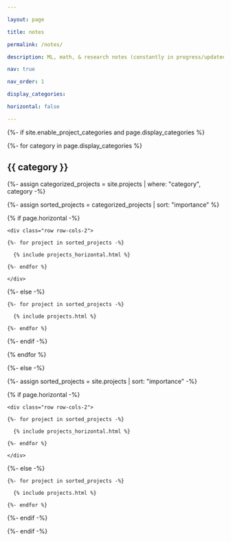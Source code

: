 ```yaml
---

layout: page

title: notes

permalink: /notes/

description: ML, math, & research notes (constantly in progress/updated)

nav: true

nav_order: 1

display_categories: 

horizontal: false

---
```


<!-- pages/projects.md -->

<div class="projects">

{%- if site.enable_project_categories and page.display_categories %}

  <!-- Display categorized projects -->

  {%- for category in page.display_categories %}

  <h2 class="category">{{ category }}</h2>

  {%- assign categorized_projects = site.projects | where: "category", category -%}

  {%- assign sorted_projects = categorized_projects | sort: "importance" %}

  <!-- Generate cards for each project -->

  {% if page.horizontal -%}

  <div class="container">

    <div class="row row-cols-2">

    {%- for project in sorted_projects -%}

      {% include projects_horizontal.html %}

    {%- endfor %}

    </div>

  </div>

  {%- else -%}

  <div class="grid">

    {%- for project in sorted_projects -%}

      {% include projects.html %}

    {%- endfor %}

  </div>

  {%- endif -%}

  {% endfor %}


{%- else -%}

<!-- Display projects without categories -->

  {%- assign sorted_projects = site.projects | sort: "importance" -%}

  <!-- Generate cards for each project -->

  {% if page.horizontal -%}

  <div class="container">

    <div class="row row-cols-2">

    {%- for project in sorted_projects -%}

      {% include projects_horizontal.html %}

    {%- endfor %}

    </div>

  </div>

  {%- else -%}

  <div class="grid">

    {%- for project in sorted_projects -%}

      {% include projects.html %}

    {%- endfor %}

  </div>

  {%- endif -%}

{%- endif -%}

</div>
